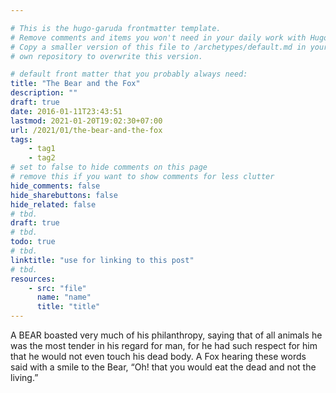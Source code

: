 ```yaml
---

# This is the hugo-garuda frontmatter template.
# Remove comments and items you won't need in your daily work with Hugo.
# Copy a smaller version of this file to /archetypes/default.md in your
# own repository to overwrite this version.

# default front matter that you probably always need:
title: "The Bear and the Fox"
description: ""
draft: true
date: 2016-01-11T23:43:51
lastmod: 2021-01-20T19:02:30+07:00
url: /2021/01/the-bear-and-the-fox
tags:
    - tag1
    - tag2
# set to false to hide comments on this page
# remove this if you want to show comments for less clutter
hide_comments: false
hide_sharebuttons: false
hide_related: false
# tbd.
draft: true
# tbd.
todo: true
# tbd.
linktitle: "use for linking to this post"
# tbd.
resources:
    - src: "file"
      name: "name"
      title: "title"
---
```

A BEAR boasted very much of his philanthropy, saying that of all animals he was the most tender in his regard for man, for he had such respect for him that he would not even touch his dead body. A Fox hearing these words said with a smile to the Bear, “Oh! that you would eat the dead and not the living.”
